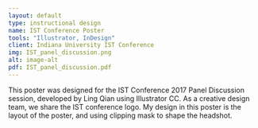 ```yaml
---
layout: default
type: instructional design
name: IST Conference Poster
tools: "Illustrator, InDesign"
client: Indiana University IST Conference
img: IST_panel_discussion.png
alt: image-alt
pdf: IST_panel_discussion.pdf
---
```

This poster was designed for the IST Conference 2017 Panel Discussion session, developed by Ling Qian using Illustrator CC. As a creative design team, we share the IST conference logo. My design in this poster is the layout of the poster, and using clipping mask to shape the headshot. 
